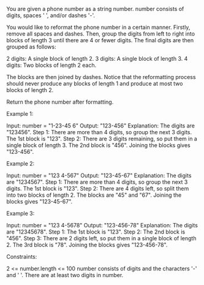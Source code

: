 You are given a phone number as a string number. number consists of digits,
spaces ' ', and/or dashes '-'.

You would like to reformat the phone number in a certain manner. Firstly,
remove all spaces and dashes. Then, group the digits from left to right into
blocks of length 3 until there are 4 or fewer digits. The final digits are
then grouped as follows:


2 digits: A single block of length 2.
3 digits: A single block of length 3.
4 digits: Two blocks of length 2 each.


The blocks are then joined by dashes. Notice that the reformatting process
should never produce any blocks of length 1 and produce at most two blocks of
length 2.

Return the phone number after formatting.


Example 1:


Input: number = "1-23-45 6"
Output: "123-456"
Explanation: The digits are "123456".
Step 1: There are more than 4 digits, so group the next 3 digits. The 1st
block is "123".
Step 2: There are 3 digits remaining, so put them in a single block of length
3. The 2nd block is "456".
Joining the blocks gives "123-456".


Example 2:


Input: number = "123 4-567"
Output: "123-45-67"
Explanation: The digits are "1234567".
Step 1: There are more than 4 digits, so group the next 3 digits. The 1st
block is "123".
Step 2: There are 4 digits left, so split them into two blocks of length 2.
The blocks are "45" and "67".
Joining the blocks gives "123-45-67".


Example 3:


Input: number = "123 4-5678"
Output: "123-456-78"
Explanation: The digits are "12345678".
Step 1: The 1st block is "123".
Step 2: The 2nd block is "456".
Step 3: There are 2 digits left, so put them in a single block of length 2.
The 3rd block is "78".
Joining the blocks gives "123-456-78".



Constraints:


2 <= number.length <= 100
number consists of digits and the characters '-' and ' '.
There are at least two digits in number.




